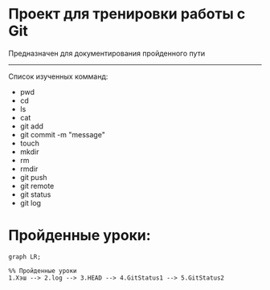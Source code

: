 # Проект для тренировки работы с Git
Предназначен для документирования пройденного пути
___
Список изученных комманд:
* pwd
* cd
* ls
* cat
* git add
* git commit -m "message"
* touch
* mkdir
* rm
* rmdir
* git push
* git remote
* git status
* git log

# Пройденные уроки:

``` mermaid 
graph LR;

%% Пройденные уроки
1.Хэш --> 2.log --> 3.HEAD --> 4.GitStatus1 --> 5.GitStatus2
```
